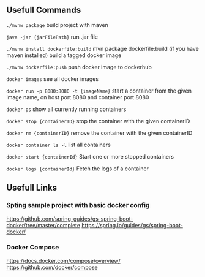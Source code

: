 ## Usefull Commands
`./mvnw package`
	build project with maven

`java -jar {jarFilePath}`
	run .jar file

`./mvnw install dockerfile:build`
mvn package dockerfile:build (if you have maven installed)
	build a tagged docker image

`./mvnw dockerfile:push`
	push docker image to dockerhub

`docker images`
	see all docker images

`docker run -p 8080:8080 -t {imageName}`
	start a container from the given image name, on host port 8080 and container port 8080 

`docker ps`
	show all currently running containers

`docker stop {containerID}`
	stop the container with the given containerID

`docker rm {containerID}`
	remove the container with the given containerID

`docker container ls -l`
 	list all containers

`docker start {containerId}`
	Start one or more stopped containers

`docker logs {containerId}`
	Fetch the logs of a container

## Usefull Links

### Spting sample project with basic docker config
https://github.com/spring-guides/gs-spring-boot-docker/tree/master/complete
https://spring.io/guides/gs/spring-boot-docker/

### Docker Compose
https://docs.docker.com/compose/overview/
https://github.com/docker/compose

